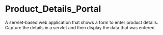 # Product_Details_Portal
A servlet-based web application that shows a form to enter product details. Capture the details in a servlet and then display the data that was entered.
